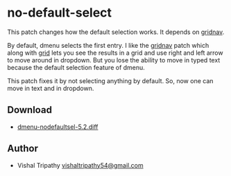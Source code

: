 no-default-select
=================
This patch changes how the default selection works. It depends on [gridnav](../gridnav).

By default, dmenu selects the first entry.
I like the [gridnav](../gridnav) patch which along with [grid](../grid) lets you see the results in a grid and use right and left arrow to move around in dropdown. But you lose the ability to move in typed text because the default selection feature of dmenu.

This patch fixes it by not selecting anything by default. So, now one can move in text and in dropdown.

Download
--------
* [dmenu-nodefaultsel-5.2.diff](dmenu-nodefaultsel-20240105-9a6ef61.diff)

Author
------
* Vishal Tripathy <vishaltripathy54@gmail.com>
